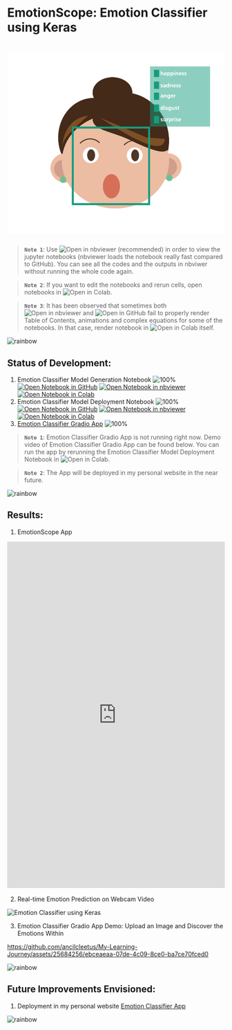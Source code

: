# EmotionScope: Emotion Classifier using Keras

# ![EmotionScope: Emotion Classifier using Keras](data/animations/CV_Project_01_EmotionScope-01.gif)

> **`Note 1`**: Use ![Open in nbviewer](https://img.shields.io/badge/Jupyter%20nbviewer-F37626?logo=jupyter&logoColor=white&style=flat) (recommended) in order to view the jupyter notebooks (nbviewer loads the notebook really fast compared to GitHub). You can see all the codes and the outputs in nbviwer without running the whole code again.

> **`Note 2`**: If you want to edit the notebooks and rerun cells, open notebooks in ![Open in Colab](https://img.shields.io/badge/Google%20Colab-F9AB00?logo=googlecolab&logoColor=white&style=flat).

> **`Note 3`**: It has been observed that sometimes both ![Open in nbviewer](https://img.shields.io/badge/Jupyter%20nbviewer-F37626?logo=jupyter&logoColor=white&style=flat) and ![Open in GitHub](https://img.shields.io/badge/GitHub-181717?logo=github&logoColor=white&style=flat) fail to properly render Table of Contents, animations and complex equations for some of the notebooks. In that case, render notebook in ![Open in Colab](https://img.shields.io/badge/Google%20Colab-F9AB00?logo=googlecolab&logoColor=white&style=flat) itself.

![rainbow](https://github.com/ancilcleetus/My-Learning-Journey/assets/25684256/839c3524-2a1d-4779-85a0-83c562e1e5e5)

## Status of Development:

1. Emotion Classifier Model Generation Notebook ![100%](https://progress-bar.dev/100) [![Open Notebook in GitHub](https://img.shields.io/badge/GitHub-181717?logo=github&logoColor=white&style=flat)](CV_Project_01_EmotionScope_Training.ipynb) [![Open Notebook in nbviewer](https://img.shields.io/badge/Jupyter%20nbviewer-F37626?logo=jupyter&logoColor=white&style=flat)](https://nbviewer.org/github/ancilcleetus/My-Learning-Journey/blob/main/Computer-Vision/02-Computer-Vision-Projects/CV_Project_01_EmotionScope/CV_Project_01_EmotionScope_Training.ipynb) [![Open Notebook in Colab](https://img.shields.io/badge/Google%20Colab-F9AB00?logo=googlecolab&logoColor=white&style=flat)](https://colab.research.google.com/github/ancilcleetus/My-Learning-Journey/blob/main/Computer-Vision/02-Computer-Vision-Projects/CV_Project_01_EmotionScope/CV_Project_01_EmotionScope_Training.ipynb)
2. Emotion Classifier Model Deployment Notebook ![100%](https://progress-bar.dev/100) [![Open Notebook in GitHub](https://img.shields.io/badge/GitHub-181717?logo=github&logoColor=white&style=flat)](CV_Project_01_EmotionScope_Deployment.ipynb) [![Open Notebook in nbviewer](https://img.shields.io/badge/Jupyter%20nbviewer-F37626?logo=jupyter&logoColor=white&style=flat)](https://nbviewer.org/github/ancilcleetus/My-Learning-Journey/blob/main/Computer-Vision/02-Computer-Vision-Projects/CV_Project_01_EmotionScope/CV_Project_01_EmotionScope_Deployment.ipynb) [![Open Notebook in Colab](https://img.shields.io/badge/Google%20Colab-F9AB00?logo=googlecolab&logoColor=white&style=flat)](https://colab.research.google.com/github/ancilcleetus/My-Learning-Journey/blob/main/Computer-Vision/02-Computer-Vision-Projects/CV_Project_01_EmotionScope/CV_Project_01_EmotionScope_Deployment.ipynb)
3. [Emotion Classifier Gradio App](https://7dcaa9ee8b97436782.gradio.live/) ![100%](https://progress-bar.dev/100)

> **`Note 1`**: Emotion Classifier Gradio App is not running right now. Demo video of Emotion Classifier Gradio App can be found below. You can run the app by rerunning the Emotion Classifier Model Deployment Notebook in ![Open in Colab](https://img.shields.io/badge/Google%20Colab-F9AB00?logo=googlecolab&logoColor=white&style=flat).

> **`Note 2`**: The App will be deployed in my personal website in the near future.

![rainbow](https://github.com/ancilcleetus/My-Learning-Journey/assets/25684256/839c3524-2a1d-4779-85a0-83c562e1e5e5)

## Results:

1. EmotionScope App

<iframe src="https://huggingface.co/spaces/ancilcleetus/CV_Project_01_EmotionScope" frameborder="0" width="100%" height="800" allowfullscreen></iframe>

2. Real-time Emotion Prediction on Webcam Video

![Emotion Classifier using Keras](data/animations/Ancil_Cleetus_Classified_Emotions_240p.gif)

3. Emotion Classifier Gradio App Demo: Upload an Image and Discover the Emotions Within

https://github.com/ancilcleetus/My-Learning-Journey/assets/25684256/ebceaeaa-07de-4c09-8ce0-ba7ce70fced0

![rainbow](https://github.com/ancilcleetus/My-Learning-Journey/assets/25684256/839c3524-2a1d-4779-85a0-83c562e1e5e5)

## Future Improvements Envisioned:

1. Deployment in my personal website [Emotion Classifier App](http://ancilcleetus.com/Personal-Projects/Computer-Vision-Projects/CV_Project_01_EmotionScope)

![rainbow](https://github.com/ancilcleetus/My-Learning-Journey/assets/25684256/839c3524-2a1d-4779-85a0-83c562e1e5e5)

